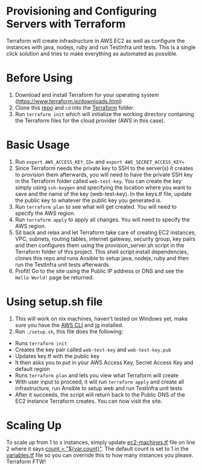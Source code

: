 # Provisioning and Configuring Servers with Terraform

Terraform will create infrastructure in AWS EC2 as well as configure the instances with java, nodejs, ruby and run TestInfra unit tests. This is a single click solution and tries to make everything as automated as possible.

# Before Using

1. Download and install Terraform for your operating system (https://www.terraform.io/downloads.html)
2. Clone this [repo](https://github.com/redsox2002/SREChallenge.git) and `cd` into the [Terraform](https://github.com/redsox2002/SREChallenge/tree/master/Terraform) folder.
3. Run `terraform init` which will initialize the working directory containing the Terraform files for the cloud provider (AWS in this case).

# Basic Usage

1. Run `export AWS_ACCESS_KEY_ID=` and `export AWS_SECRET_ACCESS_KEY=`
2. Since Terraform needs the private key to SSH to the server(s) it creates to provision them afterwards, you will need to have the private SSH key in the Terraform folder called `web-test-key`. You can create the key simply using `ssh-keygen` and specifying the location where you want to save and the name of the key (web-test-key). In the keys.tf file, update the public key to whatever the public key you generated is.
3. Run `terraform plan` to see what will get created. You will need to specify the AWS region.
4. Run `terraform apply` to apply all changes. You will need to specify the AWS region.
5. Sit back and relax and let Terraform take care of creating EC2 instances, VPC, subnets, routing tables, internet gateway, security group, key pairs and then configures them using the provision_server.sh script in the Terraform folder of this project. This shell script install dependencies, clones this repo and runs Ansible to setup java, nodejs, ruby and then run the TestInfra unit tests afterwards.
6. Profit! Go to the site using the Public IP address or DNS and see the `Hello World!` page be returned.

# Using setup.sh file

1. This will work on nix machines, haven't tested on Windows yet, make sure you have the [AWS CLI](http://docs.aws.amazon.com/cli/latest/userguide/installing.html) and [jq](https://stedolan.github.io/jq/download/) installed.
2. Run `./setup.sh`, this file does the following:
  * Runs `terraform init`
  * Creates the key pair called `web-test-key` and `web-test-key.pub`
  * Updates key.tf with the public key
  * It then asks you to put in your AWS Access Key, Secret Access Key and default region
  * Runs `terraform plan` and lets you view what Terraform will create
  * With user input to proceed, it will run `terraform apply` and create all infrastructure, run Ansible to setup web and run TestInfra unit tests
  * After it succeeds, the script will return back to the Public DNS of the EC2 instance Terraform creates. You can now visit the site.

# Scaling Up

To scale up from 1 to x instances, simply update [ec2-machines.tf](https://github.com/redsox2002/SREChallenge/blob/master/Terraform/ec2-machines.tf) file on line 2 where it says [count = "${var.count}"](https://github.com/redsox2002/SREChallenge/blob/master/Terraform/ec2-machines.tf#L2). The default count is set to 1 in the [variables.tf](https://github.com/redsox2002/SREChallenge/blob/master/Terraform/variables.tf#L34) file so you can override this to how many instances you please. Terraform FTW!